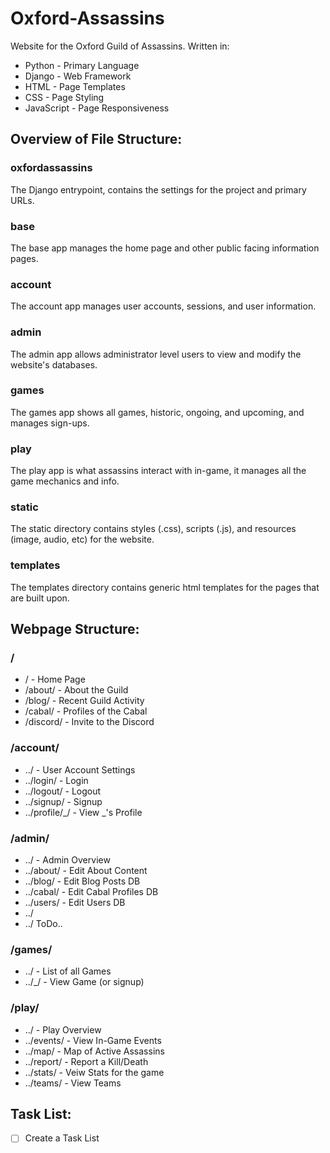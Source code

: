 # Oxford-Assassins
Website for the Oxford Guild of Assassins.
Written in:
- Python     - Primary Language
- Django     - Web Framework
- HTML       - Page Templates
- CSS        - Page Styling 
- JavaScript - Page Responsiveness


## Overview of File Structure:
### oxfordassassins
The Django entrypoint, contains the settings for the project and primary URLs.
### base
The base app manages the home page and other public facing information pages.
### account
The account app manages user accounts, sessions, and user information.
### admin
The admin app allows administrator level users to view and modify the website's databases.
### games
The games app shows all games, historic, ongoing, and upcoming, and manages sign-ups.
### play
The play app is what assassins interact with in-game, it manages all the game mechanics and info.
### static
The static directory contains styles (.css), scripts (.js), and resources (image, audio, etc) for the website.
### templates
The templates directory contains generic html templates for the pages that are built upon.


## Webpage Structure:
### /
-   /             - Home Page
-   /about/       - About the Guild
-   /blog/        - Recent Guild Activity
-   /cabal/       - Profiles of the Cabal
-   /discord/     - Invite to the Discord
### /account/
-   ../           - User Account Settings
-   ../login/     - Login
-   ../logout/    - Logout
-   ../signup/    - Signup
-   ../profile/_/ - View _'s Profile
### /admin/
-   ../           - Admin Overview
-   ../about/     - Edit About Content
-   ../blog/      - Edit Blog Posts DB
-   ../cabal/     - Edit Cabal Profiles DB
-   ../users/     - Edit Users DB
-   ../
-   ../ ToDo..
### /games/
-   ../           - List of all Games
-   ../_/         - View Game (or signup)
### /play/
-   ../           - Play Overview
-   ../events/    - View In-Game Events
-   ../map/       - Map of Active Assassins
-   ../report/    - Report a Kill/Death
-   ../stats/     - Veiw Stats for the game
-   ../teams/     - View Teams


## Task List:
- [ ] Create a Task List